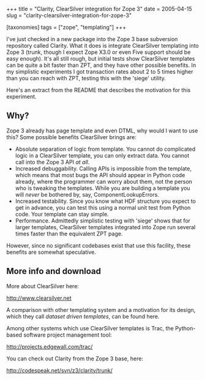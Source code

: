 +++
title = "Clarity, ClearSilver integration for Zope 3"
date = 2005-04-15
slug = "clarity-clearsilver-integration-for-zope-3"

[taxonomies]
tags = ["zope", "templating"]
+++

I've just checked in a new package into the Zope 3 base subversion
repository called Clarity. What it does is integrate ClearSilver
templating into Zope 3 (trunk, though I expect Zope X3.0 or even Five
support should be easy enough). It's all still rough, but initial tests
show ClearSilver templates can be quite a bit faster than ZPT, and they
have other possible benefits. In my simplistic experiments I got
transaction rates about 2 to 5 times higher than you can reach with ZPT,
testing this with the 'siege' utility.

Here's an extract from the README that describes the motivation for this
experiment.

## Why?

Zope 3 already has page template and even DTML, why would I want to use
this? Some possible benefits ClearSilver brings are:

- Absolute separation of logic from template. You cannot do complicated
  logic in a ClearSilver template, you can only extract data. You cannot
  call into the Zope 3 API _at all_.
- Increased debuggability. Calling APIs is impossible from the template,
  which means that most bugs the API should appear in Python code
  already, where the programmer can worry about them, not the person who
  is tweaking the templates. While you are building a template you will
  _never_ be bothered by, say, ComponentLookupErrors.
- Increased testability. Since you know what HDF structure you expect to
  get in advance, you can test this using a normal unit test from Python
  code. Your template can stay simple.
- Performance. Admittedly simplistic testing with 'siege' shows that for
  larger templates, ClearSilver templates integrated into Zope run
  several times faster than the equivalent ZPT page.

However, since no significant codebases exist that use this facility,
these benefits are somewhat speculative.

## More info and download

More about ClearSilver here:

<http://www.clearsilver.net>

A comparison with other templating system and a motivation for its
design, which they call _dataset driven templates_, can be found here.

Among other systems which use ClearSilver templates is Trac, the
Python-based software project management tool:

<http://projects.edgewall.com/trac/>

You can check out Clarity from the Zope 3 base, here:

<http://codespeak.net/svn/z3/clarity/trunk/>
